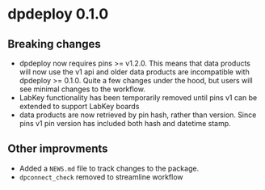 # dpdeploy 0.1.0

## Breaking changes

* dpdeploy now requires pins >= v1.2.0. This means that data products will now use the v1 api and older data products are incompatible with dpdeploy >= 0.1.0. Quite a few changes under the hood, but users will see minimal changes to the workflow. 
* LabKey functionality has been temporarily removed until pins v1 can be extended to support LabKey boards
* data products are now retrieved by pin hash, rather than version. Since pins v1 pin version has included both hash and datetime stamp. 

## Other improvments

* Added a `NEWS.md` file to track changes to the package.
* `dpconnect_check` removed to streamline workflow
